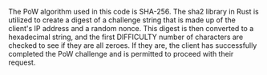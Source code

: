 The PoW algorithm used in this code is SHA-256. The sha2 library in Rust is utilized to create a digest of a challenge string that is made up of the client's IP address and a random nonce. This digest is then converted to a hexadecimal string, and the first DIFFICULTY number of characters are checked to see if they are all zeroes. If they are, the client has successfully completed the PoW challenge and is permitted to proceed with their request.

